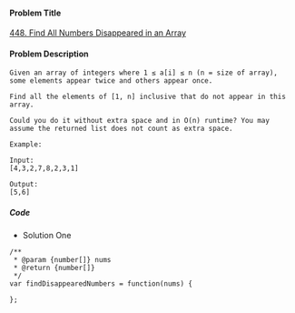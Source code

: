 #### Problem Title
[448. Find All Numbers Disappeared in an Array](https://leetcode.com/problems/find-all-numbers-disappeared-in-an-array/)
#### Problem Description
```
Given an array of integers where 1 ≤ a[i] ≤ n (n = size of array), some elements appear twice and others appear once.

Find all the elements of [1, n] inclusive that do not appear in this array.

Could you do it without extra space and in O(n) runtime? You may assume the returned list does not count as extra space.

Example:

Input:
[4,3,2,7,8,2,3,1]

Output:
[5,6]

```

##### Code

- Solution One
```
/**
 * @param {number[]} nums
 * @return {number[]}
 */
var findDisappearedNumbers = function(nums) {
    
};
```
